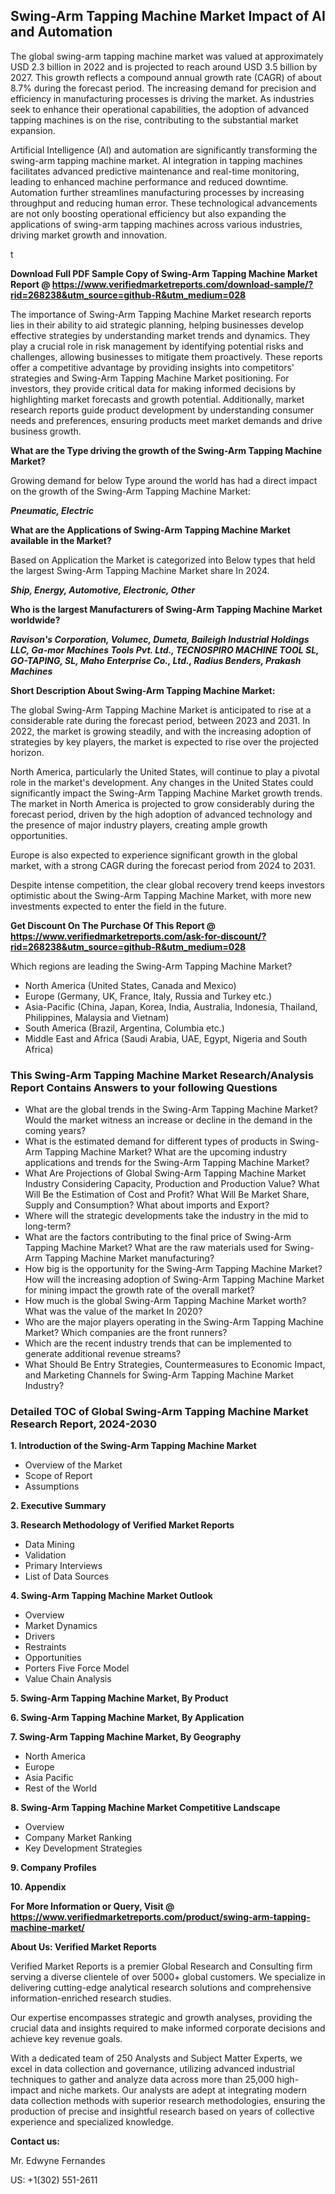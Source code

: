 <h2>Swing-Arm Tapping Machine Market Impact of AI and Automation</h2><p>The global swing-arm tapping machine market was valued at approximately USD 2.3 billion in 2022 and is projected to reach around USD 3.5 billion by 2027. This growth reflects a compound annual growth rate (CAGR) of about 8.7% during the forecast period. The increasing demand for precision and efficiency in manufacturing processes is driving the market. As industries seek to enhance their operational capabilities, the adoption of advanced tapping machines is on the rise, contributing to the substantial market expansion.</p><p>Artificial Intelligence (AI) and automation are significantly transforming the swing-arm tapping machine market. AI integration in tapping machines facilitates advanced predictive maintenance and real-time monitoring, leading to enhanced machine performance and reduced downtime. Automation further streamlines manufacturing processes by increasing throughput and reducing human error. These technological advancements are not only boosting operational efficiency but also expanding the applications of swing-arm tapping machines across various industries, driving market growth and innovation.</p>t</p><p id="" class=""><strong>Download Full PDF Sample Copy of Swing-Arm Tapping Machine Market Report @ <a href="https://www.verifiedmarketreports.com/download-sample/?rid=268238&utm_source=github-R&utm_medium=028" target="_blank">https://www.verifiedmarketreports.com/download-sample/?rid=268238&utm_source=github-R&utm_medium=028</a></strong></p><p>The importance of&nbsp;Swing-Arm Tapping Machine Market research reports lies in their ability to aid strategic planning, helping businesses develop effective strategies by understanding market trends and dynamics. They play a crucial role in risk management by identifying potential risks and challenges, allowing businesses to mitigate them proactively. These reports offer a competitive advantage by providing insights into competitors' strategies and Swing-Arm Tapping Machine Market positioning. For investors, they provide critical data for making informed decisions by highlighting market forecasts and growth potential. Additionally, market research reports guide product development by understanding consumer needs and preferences, ensuring products meet market demands and drive business growth.</p><p><strong>What are the&nbsp;Type driving the growth of the Swing-Arm Tapping Machine Market?</strong></p><p id="" class="">Growing demand for below Type around the world has had a direct impact on the growth of the Swing-Arm Tapping Machine Market:</p><em><strong>Pneumatic, Electric</strong></em></p><strong>What are the&nbsp;Applications&nbsp;of Swing-Arm Tapping Machine Market available in the Market?</strong></p><p id="" class="">Based on Application the Market is categorized into Below types that held the largest Swing-Arm Tapping Machine Market share In 2024.</p><em><strong>Ship, Energy, Automotive, Electronic, Other</strong></em></p><strong>Who is the largest Manufacturers of Swing-Arm Tapping Machine Market worldwide?</strong></p><p><em><strong>Ravison's Corporation, Volumec, Dumeta, Baileigh Industrial Holdings LLC, Ga-mor Machines Tools Pvt. Ltd., TECNOSPIRO MACHINE TOOL SL, GO-TAPING, SL, Maho Enterprise Co., Ltd., Radius Benders, Prakash Machines</strong></em></p><p id="" class=""><strong>Short Description About Swing-Arm Tapping Machine Market:</strong></p><p>The global Swing-Arm Tapping Machine Market is anticipated to rise at a considerable rate during the forecast period, between 2023 and 2031. In 2022, the market is growing steadily, and with the increasing adoption of strategies by key players, the market is expected to rise over the projected horizon.</p><p>North America, particularly the United States, will continue to play a pivotal role in the market's development. Any changes in the United States could significantly impact the Swing-Arm Tapping Machine Market growth trends. The market in North America is projected to grow considerably during the forecast period, driven by the high adoption of advanced technology and the presence of major industry players, creating ample growth opportunities.</p><p>Europe is also expected to experience significant growth in the global market, with a strong CAGR during the forecast period from 2024 to 2031.</p><p>Despite intense competition, the clear global recovery trend keeps investors optimistic about the Swing-Arm Tapping Machine Market, with more new investments expected to enter the field in the future.</p><p id="" class=""><strong>Get Discount On The Purchase Of This Report @ <a href="https://www.verifiedmarketreports.com/ask-for-discount/?rid=268238&utm_source=github-R&utm_medium=028" target="_blank">https://www.verifiedmarketreports.com/ask-for-discount/?rid=268238&utm_source=github-R&utm_medium=028</a></strong></p>Which regions are leading the Swing-Arm Tapping Machine Market?</p><ul><li>North America (United States, Canada and Mexico)</li><li>Europe (Germany, UK, France, Italy, Russia and Turkey etc.)</li><li>Asia-Pacific (China, Japan, Korea, India, Australia, Indonesia, Thailand, Philippines, Malaysia and Vietnam)</li><li>South America (Brazil, Argentina, Columbia etc.)</li><li>Middle East and Africa (Saudi Arabia, UAE, Egypt, Nigeria and South Africa)</li></ul><h3 id="" class="">This Swing-Arm Tapping Machine Market Research/Analysis Report Contains Answers to your following Questions</h3><ul><li>What are the global trends in the Swing-Arm Tapping Machine Market? Would the market witness an increase or decline in the demand in the coming years?</li><li>What is the estimated demand for different types of products in Swing-Arm Tapping Machine Market? What are the upcoming industry applications and trends for the Swing-Arm Tapping Machine Market?</li><li>What Are Projections of Global Swing-Arm Tapping Machine Market Industry Considering Capacity, Production and Production Value? What Will Be the Estimation of Cost and Profit? What Will Be Market Share, Supply and Consumption? What about imports and Export?</li><li>Where will the strategic developments take the industry in the mid to long-term?</li><li>What are the factors contributing to the final price of Swing-Arm Tapping Machine Market? What are the raw materials used for Swing-Arm Tapping Machine Market manufacturing?</li><li>How big is the opportunity for the Swing-Arm Tapping Machine Market? How will the increasing adoption of Swing-Arm Tapping Machine Market for mining impact the growth rate of the overall market?</li><li>How much is the global Swing-Arm Tapping Machine Market worth? What was the value of the market In 2020?</li><li>Who are the major players operating in the Swing-Arm Tapping Machine Market? Which companies are the front runners?</li><li>Which are the recent industry trends that can be implemented to generate additional revenue streams?</li><li>What Should Be Entry Strategies, Countermeasures to Economic Impact, and Marketing Channels for Swing-Arm Tapping Machine Market Industry?</li></ul><h3 id="" class="">Detailed TOC of Global Swing-Arm Tapping Machine Market Research Report, 2024-2030</h3><p id="" class=""><strong>1. Introduction of the Swing-Arm Tapping Machine Market</strong></p><ul><li>Overview of the Market</li><li>Scope of Report</li><li>Assumptions</li></ul><p id="" class=""><strong>2. Executive Summary</strong></p><p id="" class=""><strong>3. Research Methodology of Verified Market Reports</strong></p><ul><li>Data Mining</li><li>Validation</li><li>Primary Interviews</li><li>List of Data Sources</li></ul><p id="" class=""><strong>4. Swing-Arm Tapping Machine Market Outlook</strong></p><ul><li>Overview</li><li>Market Dynamics</li><li>Drivers</li><li>Restraints</li><li>Opportunities</li><li>Porters Five Force Model</li><li>Value Chain Analysis</li></ul><p id="" class=""><strong>5. Swing-Arm Tapping Machine Market, By Product</strong></p><p id="" class=""><strong>6. Swing-Arm Tapping Machine Market, By Application</strong></p><p id="" class=""><strong>7. Swing-Arm Tapping Machine Market, By Geography</strong></p><ul><li>North America</li><li>Europe</li><li>Asia Pacific</li><li>Rest of the World</li></ul><p id="" class=""><strong>8. Swing-Arm Tapping Machine Market Competitive Landscape</strong></p><ul><li>Overview</li><li>Company Market Ranking</li><li>Key Development Strategies</li></ul><p id="" class=""><strong>9. Company Profiles</strong></p><p id="" class=""><strong>10. Appendix</strong></p><p id="" class=""><strong>For More Information or Query, Visit @ <a href="https://www.verifiedmarketreports.com/product/swing-arm-tapping-machine-market/" target="_blank">https://www.verifiedmarketreports.com/product/swing-arm-tapping-machine-market/</a></strong></p><p id="" class=""><strong>About Us: Verified Market Reports</strong></p><p id="" class="">Verified Market Reports is a premier Global Research and Consulting firm serving a diverse clientele of over 5000+ global customers. We specialize in delivering cutting-edge analytical research solutions and comprehensive information-enriched research studies.</p><p id="" class="">Our expertise encompasses strategic and growth analyses, providing the crucial data and insights required to make informed corporate decisions and achieve key revenue goals.</p><p id="" class="">With a dedicated team of 250 Analysts and Subject Matter Experts, we excel in data collection and governance, utilizing advanced industrial techniques to gather and analyze data across more than 25,000 high-impact and niche markets. Our analysts are adept at integrating modern data collection methods with superior research methodologies, ensuring the production of precise and insightful research based on years of collective experience and specialized knowledge.</p><p id="" class=""><strong>Contact us:</strong></p><p id="" class="">Mr. Edwyne Fernandes</p><p id="" class="">US: +1(302) 551-2611</p>